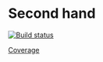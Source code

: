 # Second hand
[![Build status](https://ci.appveyor.com/api/projects/status/xqm030anjh85bxo6?svg=true)](https://ci.appveyor.com/project/vixataaa/asp-project)

[Coverage](https://cdn.rawgit.com/vixataaa/asp-project/project-def/Coverage/All%20tests%20from%20Solution.html)
